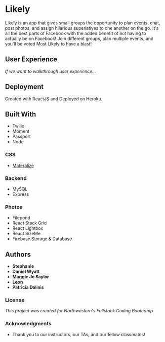 # Likely

Likely is an app that gives small groups the opportunity to plan events, chat, post photos, and assign hilarious superlatives to one another on the go. It's all the best parts of Facebook with the added benefit of not having to actually be on Facebook! Join different groups, plan multiple events, and you'll be voted Most Likely to have a blast!

## User Experience

*If we want to walkthrough user experience...*

## Deployment

Created with ReactJS and Deployed on Heroku.

## Built With

* Twilio
* Moment
* Passport
* Node

### CSS
* [Materalize](https://materializecss.com/)

### Backend
* MySQL
* Express

### Photos
* Filepond
* React Stack Grid
* React Lightbox
* React SizeMe
* Firebase Storage & Database

## Authors

* **Stephanie**
* **Daniel Wyatt**
* **Maggie Jo Saylor**
* **Leon**
* **Patricia Dalinis**

### License

*This project was created for Northwestern's Fullstack Coding Bootcamp*

### Acknowledgments

* Thank you to our instructors, our TAs, and our fellow classmates!
